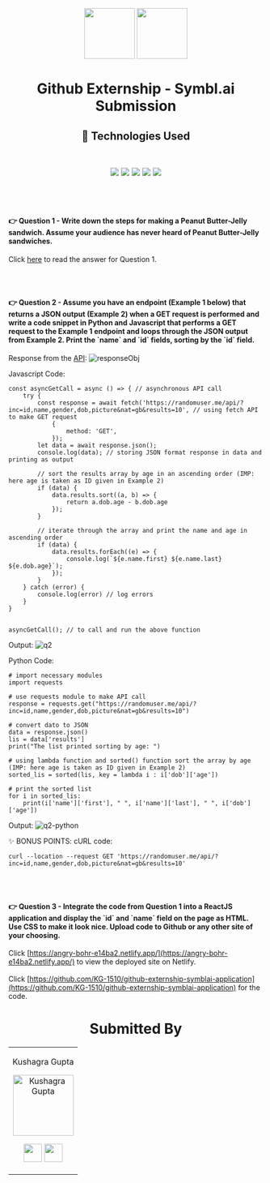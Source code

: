<p align="center">
        <img width="100" src="https://externship.github.in/orglogo/symblai-sq.png" />
        <img width="100" src="https://externship.github.in/orglogo/github.png" />
</p>

<h1 align="center">
  Github Externship - Symbl.ai Submission
</h1>

<h2 align="center">
    🔧 Technologies Used
    <br></br>
    <p align="center">
        <img src="https://img.shields.io/badge/React-20232A?style=for-the-badge&logo=react&logoColor=61DAFB" />
        <img src="https://img.shields.io/badge/JavaScript-323330?style=for-the-badge&logo=javascript&logoColor=F7DF1E" />
        <img src="https://img.shields.io/badge/Python-14354C?style=for-the-badge&logo=python&logoColor=white" />
        <img src="https://img.shields.io/badge/Tailwind_CSS-38B2AC?style=for-the-badge&logo=tailwind-css&logoColor=white" />
        <img src="https://img.shields.io/badge/Visual_Studio_Code-0078D4?style=for-the-badge&logo=visual%20studio%20code&logoColor=white" />
    </p>
</h2>

<br></br>

<h4>
  👉 Question 1 - Write down the steps for making a Peanut Butter-Jelly sandwich. Assume your audience has never heard of Peanut Butter-Jelly sandwiches. 
</h4>

Click [here](https://docs.google.com/document/d/1f37f1LPgP_-3DyW3HMi9nFnCKOgd3EBxI5bnER4uAHY/edit?usp=sharing) to read the answer for Question 1.

<br></br>

<h4>
  👉 Question 2 - Assume you have an endpoint (Example 1 below) that returns a JSON output (Example 2) when a GET request is performed and write a code snippet in Python and Javascript that performs a GET request to the Example 1 endpoint and loops through the JSON output from Example 2. Print the `name` and `id` fields, sorting by the `id` field.
</h4>

Response from the [API](https://randomuser.me/api/?inc=id,name,gender,dob,picture&nat=gb&results=10):
![responseObj](https://user-images.githubusercontent.com/60519359/146336246-0ba16f26-3425-4a90-ba8f-2f0bbfbdea77.jpg)


Javascript Code:
```
const asyncGetCall = async () => { // asynchronous API call
    try {
        const response = await fetch('https://randomuser.me/api/?inc=id,name,gender,dob,picture&nat=gb&results=10', // using fetch API to make GET request
            {
                method: 'GET',
            });
        let data = await response.json();
        console.log(data); // storing JSON format response in data and printing as output

        // sort the results array by age in an ascending order (IMP: here age is taken as ID given in Example 2)
        if (data) {
            data.results.sort((a, b) => {
                return a.dob.age - b.dob.age
            });
        }

        // iterate through the array and print the name and age in ascending order
        if (data) {
            data.results.forEach((e) => {
                console.log(`${e.name.first} ${e.name.last} ${e.dob.age}`);
            });
        }
    } catch (error) {
        console.log(error) // log errors
    }
}


asyncGetCall(); // to call and run the above function
```
Output:
![q2](https://user-images.githubusercontent.com/60519359/146336119-5b1a32f6-f69b-42a4-a1b7-c47eb8f44ab9.jpg)


Python Code:
```
# import necessary modules
import requests

# use requests module to make API call
response = requests.get("https://randomuser.me/api/?inc=id,name,gender,dob,picture&nat=gb&results=10")

# convert dato to JSON
data = response.json()
lis = data['results']
print("The list printed sorting by age: ")

# using lambda function and sorted() function sort the array by age (IMP: here age is taken as ID given in Example 2)
sorted_lis = sorted(lis, key = lambda i : i['dob']['age'])

# print the sorted list
for i in sorted_lis:
    print(i['name']['first'], " ", i['name']['last'], " ", i['dob']['age'])

```

Output:
![q2-python](https://user-images.githubusercontent.com/60519359/146336160-d47a4c8d-1cf8-4bbe-95e6-df36ba261db2.jpg)


✨ BONUS POINTS: cURL code:
```
curl --location --request GET 'https://randomuser.me/api/?inc=id,name,gender,dob,picture&nat=gb&results=10'
```

<br></br>

<h4>
  👉 Question 3 - Integrate the code from Question 1 into a ReactJS application and display the `id` and `name` field on the page as HTML. Use CSS to make it look nice. Upload code to Github or any other site of your choosing. 
</h4>

Click [https://angry-bohr-e14ba2.netlify.app/](https://angry-bohr-e14ba2.netlify.app/) to view the deployed site on Netlify. <br></br>
Click [https://github.com/KG-1510/github-externship-symblai-application](https://github.com/KG-1510/github-externship-symblai-application) for the code.

<h1 align="center">
  Submitted By
</h1>

<table align="center">
<tr align="center">
<td>

  Kushagra Gupta

  <p align="center">
  <img src = "https://avatars.githubusercontent.com/u/60519359?v=4"  height="120" alt="Kushagra Gupta">
  </p>
  <p align="center">
  <a href = "https://github.com/KG-1510"><img src = "http://www.iconninja.com/files/241/825/211/round-collaboration-social-github-code-circle-network-icon.svg" width="36" height = "36"/></a>
  <a href = "https://www.linkedin.com/in/kg1510/">
  <img src = "http://www.iconninja.com/files/863/607/751/network-linkedin-social-connection-circular-circle-media-icon.svg" width="36" height="36"/>
  </a>
  </p>
</td>

</table>
</tr>
</table>

